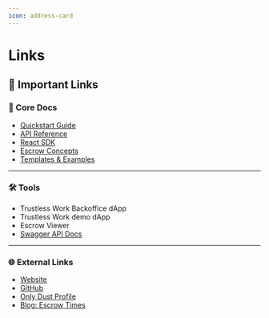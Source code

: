 ```yaml
---
icon: address-card
---
```


# Links

## 🔗 Important Links

### 🧭 Core Docs

* [Quickstart Guide](../getting-started/)
* [API Reference](../api-reference/)
* [React SDK](../react-library/)
* [Escrow Concepts](../technology-overview/)
* [Templates & Examples](../templates-and-components/)

***

### 🛠️ Tools

* Trustless Work Backoffice dApp
* Trustless Work demo dApp
* Escrow Viewer
* [Swagger API Docs](https://api.trustlesswork.com/swagger)

***

### 🌐 External Links

* [Website](https://trustlesswork.com)
* [GitHub](https://github.com/Trustless-Work)
* [Only Dust Profile](https://app.onlydust.com/projects/trustless-work-)
* [Blog: Escrow Times](https://trustlesswork.com/escrow-times)



